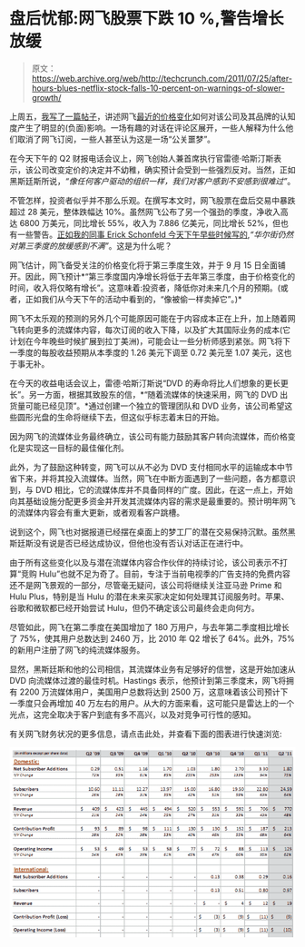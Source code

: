 # 盘后忧郁:网飞股票下跌 10 %,警告增长放缓

> 原文：<https://web.archive.org/web/http://techcrunch.com/2011/07/25/after-hours-blues-netflix-stock-falls-10-percent-on-warnings-of-slower-growth/>

上周五，[我写了一篇帖子](https://web.archive.org/web/20230328221930/https://techcrunch.com/2011/07/22/ouch-the-netflix-price-change-hangover/)，讲述网飞[最近的价格变化](https://web.archive.org/web/20230328221930/https://techcrunch.com/2011/07/12/netflix-dvd-only/)如何对该公司及其品牌的认知度产生了明显的(负面)影响。一场有趣的对话在评论区展开，一些人解释为什么他们取消了网飞订阅，一些人甚至认为这是一场“公关噩梦”。

在今天下午的 Q2 财报电话会议上，网飞创始人兼首席执行官雷德·哈斯汀斯表示，该公司改变定价的决定并不幼稚，确实预计会受到一些强烈反对。当然，正如黑斯廷斯所说，*“像任何客户驱动的组织一样，我们对客户感到不安感到很难过”*。

不管怎样，投资者似乎并不那么乐观。在撰写本文时，网飞股票在盘后交易中暴跌超过 28 美元，整体跌幅达 10%。虽然网飞公布了另一个强劲的季度，净收入高达 6800 万美元，同比增长 55%，收入为 7.886 亿美元，同比增长 52%，但也有一些警告。[正如我的同事 Erick Schonfeld 今天下午早些时候写的](https://web.archive.org/web/20230328221930/https://techcrunch.com/2011/07/25/netflix-75-percent-new-customers-streaming/),*“华尔街仍然对第三季度的放缓感到不满”*。这是为什么呢？

网飞估计，网飞备受关注的价格变化将于第三季度生效，并于 9 月 15 日全面铺开。因此，网飞预计*“第三季度国内净增长将低于去年第三季度，由于价格变化的时间，收入将仅略有增长”。这意味着:投资者，降低你对未来几个月的预期。(或者，正如我们从今天下午的活动中看到的，“像被偷一样卖掉它”。)*

网飞不太乐观的预测的另外几个可能原因可能在于内容成本正在上升，加上随着网飞转向更多的流媒体内容，每次订阅的收入下降，以及扩大其国际业务的成本(它计划在今年晚些时候扩展到拉丁美洲)，可能会让一些分析师感到紧张。网飞将下一季度的每股收益预期从本季度的 1.26 美元下调至 0.72 美元至 1.07 美元，这也于事无补。

在今天的收益电话会议上，雷德·哈斯汀斯说“DVD 的寿命将比人们想象的更长更长”。另一方面，根据其致股东的信，*“随着流媒体的快速采用，网飞的 DVD 出货量可能已经见顶”。*通过创建一个独立的管理团队和 DVD 业务，该公司希望这些圆形光盘的生命将继续下去，但这似乎标志着末日的开始。

因为网飞的流媒体业务最终确立，该公司有能力鼓励其客户转向流媒体，而价格变化是实现这一目标的最佳催化剂。

此外，为了鼓励这种转变，网飞可以从不必为 DVD 支付相同水平的运输成本中节省下来，并将其投入流媒体。当然，网飞在中断方面遇到了一些问题，各方都意识到，与 DVD 相比，它的流媒体库并不具备同样的广度。因此，在这一点上，开始向其基础设施分配更多资金并开发其流媒体内容的需求是最重要的。预计明年网飞的流媒体内容会有重大更新，或者观看客户跳槽。

说到这个，网飞也对据报道已经摆在桌面上的梦工厂的潜在交易保持沉默。虽然黑斯廷斯没有说是否已经达成协议，但他也没有否认对话正在进行中。

由于所有这些变化以及与潜在流媒体内容合作伙伴的持续讨论，该公司表示不打算“竞购 Hulu”也就不足为奇了。目前，专注于当前电视季的广告支持的免费内容还不是网飞景观的一部分，尽管毫无疑问，该公司将继续关注亚马逊 Prime 和 Hulu Plus，特别是当 Hulu 的潜在未来买家决定如何处理其订阅服务时。苹果、谷歌和微软都已经开始尝试 Hulu，但仍不确定该公司最终会走向何方。

尽管如此，网飞在第二季度在美国增加了 180 万用户，与去年第二季度相比增长了 75%，使其用户总数达到 2460 万，比 2010 年 Q2 增长了 64%。此外，75%的新用户注册了网飞的纯流媒体服务。

显然，黑斯廷斯和他的公司相信，其流媒体业务有足够好的信誉，这是开始加速从 DVD 向流媒体过渡的最佳时机。Hastings 表示，他预计到第三季度末，网飞将拥有 2200 万流媒体用户，美国用户总数将达到 2500 万，这意味着该公司预计下一季度只会再增加 40 万左右的用户。从大的方面来看，这可能只是雷达上的一个光点，这完全取决于客户到底有多不高兴，以及对竞争可行性的感知。

有关网飞财务状况的更多信息，请点击此处，并查看下面的图表进行快速浏览:

[![](img/887828c5e8e8bbeea5f42107e6eb766e.png "Screen shot 2011-07-25 at 5.05.35 PM")](https://web.archive.org/web/20230328221930/https://techcrunch.com/wp-content/uploads/2011/07/screen-shot-2011-07-25-at-5-05-35-pm.png)